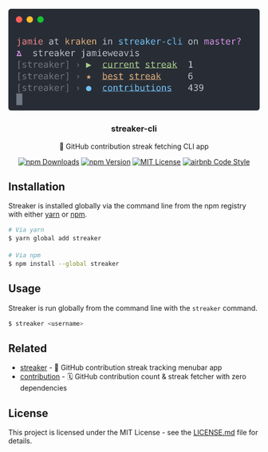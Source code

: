 <p align="center"><img src="screenshot.svg" alt="Screenshot"></p>
<h3 align="center">streaker-cli</h3>
<p align="center">🐙 GitHub contribution streak fetching CLI app</p>
<p align="center">
    <a href="https://npmjs.com/package/streaker"><img src="https://img.shields.io/npm/dt/streaker.svg" alt="npm Downloads"></a>
    <a href="https://npmjs.com/package/streaker"><img src="https://img.shields.io/npm/v/streaker.svg" alt="npm Version"></a>
    <a href="https://github.com/jamieweavis/streaker-cli/blob/master/LICENSE.md"><img src="https://img.shields.io/badge/license-MIT-blue.svg" alt="MIT License"></a>
    <a href="https://github.com/airbnb/javascript"><img src="https://img.shields.io/badge/codestyle-airbnb-fd5c63.svg" alt="airbnb Code Style"></a>
</p>

## Installation

Streaker is installed globally via the command line from the npm registry with either [yarn](https://github.com/yarnpkg/yarn) or [npm](https://github.com/npm/npm).

```sh
# Via yarn
$ yarn global add streaker

# Via npm
$ npm install --global streaker
```

## Usage

Streaker is run globally from the command line with the `streaker` command.

```sh
$ streaker <username>
```

## Related

- [streaker](https://github.com/jamieweavis/streaker) - 🐙 GitHub contribution streak tracking menubar app
- [contribution](https://github.com/jamieweavis/contribution) - 🗓 GitHub contribution count & streak fetcher with zero dependencies

## License

This project is licensed under the MIT License - see the [LICENSE.md](LICENSE.md) file for details.
